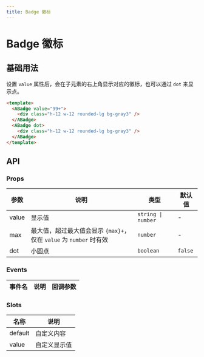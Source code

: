 ```yaml
---
title: Badge 徽标
---
```


# Badge 徽标

## 基础用法

设置 `value` 属性后，会在子元素的右上角显示对应的徽标，也可以通过 `dot` 来显示点。

```html
<template>
  <ABadge value="99+">
    <div class="h-12 w-12 rounded-lg bg-gray3" />
  </ABadge>
  <ABadge dot>
    <div class="h-12 w-12 rounded-lg bg-gray3" />
  </ABadge>
</template>
```

## API

### Props

| 参数 | 说明 | 类型 | 默认值 |
| --- | --- | --- | --- |
| value | 显示值 | `string \| number` | - |
| max | 最大值，超过最大值会显示 `{max}+`，仅在 `value` 为 `number` 时有效 | `number` | - |
| dot | 小圆点 | `boolean` | `false` |

### Events

| 事件名 | 说明 | 回调参数 |
| --- | --- | --- |

### Slots

| 名称 | 说明 |
| --- | --- |
| default | 自定义内容 |
| value | 自定义显示值 |
